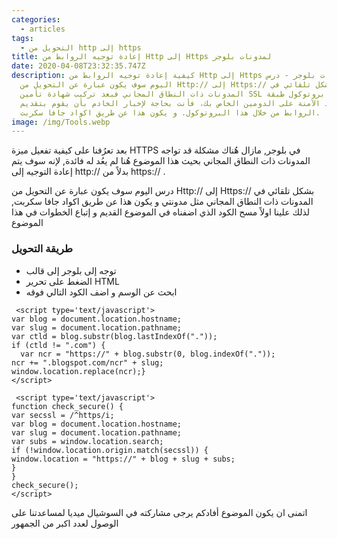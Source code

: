 ```yaml
---
categories:
  - articles
tags:
  - التحويل من http إلى https
title: إعادة توجيه الروابط من Http إلى Https لمدونات بلوجر
date: 2020-04-08T23:32:35.747Z
description: كيفية إعادة توجيه الروابط من Http إلى Https في مدونات بلوجر - درس
  اليوم سوف يكون عبارة عن التحويل من Http:// إلى Https:// بشكل تلقائي في
  المدونات ذات النطاق المجاني فبعد تركيب شهادة تأمين SSL أو بروتوكول طبقة
  المنافذ الآمنة على الدومين الخاص بك، فأنت بحاجة لإخبار الخادم بأن يقوم بتقديم
  الروابط من خلال هذا البروتوكول. و يكون هذا عن طريق اكواد جافا سكربت.
image: /img/Tools.webp
---
```


بعد تعرُفنا على كيفية تفعيل ميزة HTTPS في بلوجر, مازال هُناك مشكلة قد تواجه المدونات ذات النطاق المجاني بحيث هذا الموضوع هُنا لم يعُد له فائدة, لإنه سوف يتم إعادة التوجيه إلى http:// بدلاً من https:// .

درس اليوم سوف يكون عبارة عن التحويل من Http:// إلى Https:// بشكل تلقائي في المدونات ذات النطاق المجاني مثل مدونتي و يكون هذا عن طريق اكواد جافا سكربت, لذلك علينا اولاً مسح الكود الذي اضفناه في الموضوع القديم و إتباع الخطوات في هذا الموضوع

### طريقة التحويل

- توجه إلى بلوجر إلى قالب
- الضغط على تحرير HTML
- ابحث عن الوسم </head> و اضف الكود التالي فوقه 



```
 <script type='text/javascript'>
var blog = document.location.hostname;
var slug = document.location.pathname;
var ctld = blog.substr(blog.lastIndexOf("."));
if (ctld != ".com") {
  var ncr = "https://" + blog.substr(0, blog.indexOf("."));
ncr += ".blogspot.com/ncr" + slug;
window.location.replace(ncr);}
</script>

 <script type='text/javascript'>
function check_secure() {
var secssl = /^https/i;
var blog = document.location.hostname;
var slug = document.location.pathname;
var subs = window.location.search;
if (!window.location.origin.match(secssl)) {
window.location = "https://" + blog + slug + subs;
}
}
check_secure();
</script>
```

اتمنى ان يكون الموضوع أفادكم يرجى مشاركته في السوشيال ميديا لمساعدتنا على الوصول لعدد اكبر من الجمهور